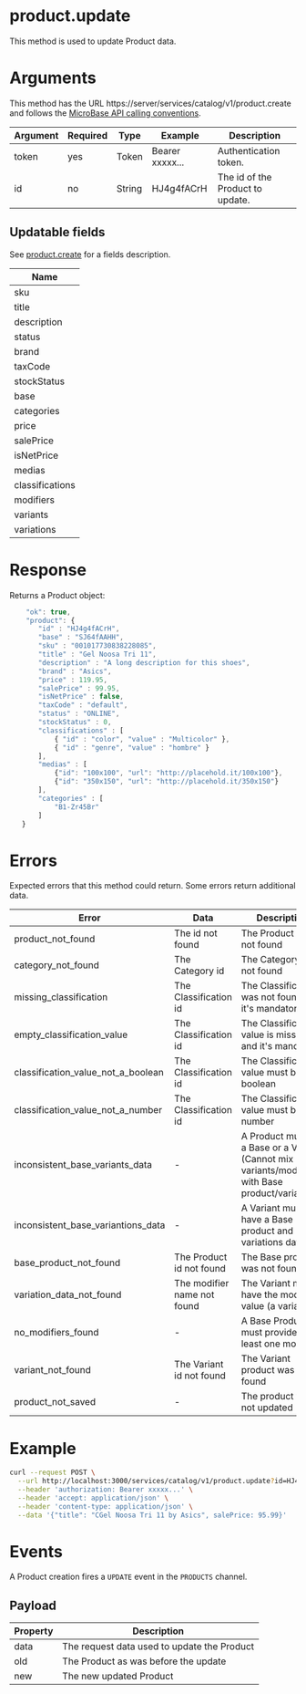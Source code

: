 # product.update

This method is used to update Product data.

# Arguments

This method has the URL https://server/services/catalog/v1/product.create and 
follows the [MicroBase API calling conventions](../calling-conventions.html).

Argument | Required | Type | Example | Description
---------|----------|------|---------|------------
token         | yes | Token  | Bearer xxxxx... | Authentication token.
id            | no  | String | HJ4g4fACrH        | The id of the Product to update.

## Updatable fields

See [product.create](./product.create.html) for a fields description.

Name |
-----|
sku |
title |
description |
status |
brand |
taxCode |
stockStatus |
base |
categories |
price |
salePrice |
isNetPrice |
medias |
classifications |
modifiers |
variants |
variations |

# Response

Returns a Product object:

```javascript
    "ok": true,
    "product": { 
       "id" : "HJ4g4fACrH", 
       "base" : "SJ64fAAHH", 
       "sku" : "001017730838228085", 
       "title" : "Gel Noosa Tri 11", 
       "description" : "A long description for this shoes", 
       "brand" : "Asics", 
       "price" : 119.95, 
       "salePrice" : 99.95, 
       "isNetPrice" : false, 
       "taxCode" : "default", 
       "status" : "ONLINE", 
       "stockStatus" : 0,
       "classifications" : [
           { "id" : "color", "value" : "Multicolor" }, 
           { "id" : "genre", "value" : "hombre" }
       ], 
       "medias" : [
           {"id": "100x100", "url": "http://placehold.it/100x100"},
           {"id": "350x150", "url": "http://placehold.it/350x150"}    
       ], 
       "categories" : [
           "B1-Zr45Br"
       ] 
   }
```

# Errors

Expected errors that this method could return. Some errors return additional data.

Error | Data | Description
------|------|------------
product_not_found | The id not found | The Product was not found
category_not_found | The Category id | The Category was not found
missing_classification | The Classification id | The Classification was not found and it's mandatory
empty_classification_value | The Classification id | The Classification value is missing and it's mandatory
classification_value_not_a_boolean | The Classification id | The Classification value must be a boolean
classification_value_not_a_number | The Classification id |  The Classification value must be a number
inconsistent_base_variants_data | - | A Product must be a Base or a Variant (Cannot mix variants/modifiers with Base product/variations)
inconsistent_base_variantions_data | - | A Variant must have a Base product and variations data 
base_product_not_found | The Product id not found | The Base product was not found 
variation_data_not_found | The modifier name not found | The Variant must have the modifier value (a variation)
no_modifiers_found | - | A Base Product must provide at least one modifier
variant_not_found | The Variant id not found | The Variant product was not found
product_not_saved | - | The product was not updated

# Example

```bash
curl --request POST \
  --url http://localhost:3000/services/catalog/v1/product.update?id=HJ4g4fACrH \
  --header 'authorization: Bearer xxxxx...' \
  --header 'accept: application/json' \
  --header 'content-type: application/json' \
  --data '{"title": "CGel Noosa Tri 11 by Asics", salePrice: 95.99}'
```

# Events

A Product creation fires a `UPDATE` event in the `PRODUCTS` channel.

## Payload

Property | Description
---------|------------
data | The request data used to update the Product 
old  | The Product as was before the update
new  | The new updated Product
